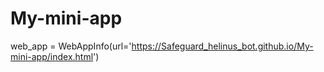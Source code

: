# My-mini-app
web_app = WebAppInfo(url='https://Safeguard_helinus_bot.github.io/My-mini-app/index.html')
